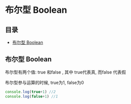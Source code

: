 # 布尔型 Boolean

## 目录

*   [布尔型 Boolean](#布尔型-boolean-1)

## 布尔型 Boolean

布尔型有两个值: true 和false , 其中 true代表真, 而false 代表假

布尔型参与运算的时候, true为1, false为0

```javascript
console.log(true+1) //2
console.log(false+1) //1

```
